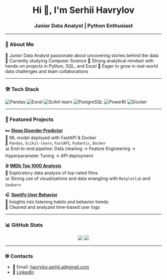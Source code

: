 <h1 align="center">Hi 👋, I'm Serhii Havrylov</h1>
<h3 align="center">Junior Data Analyst | Python Enthusiast </h3>

---

### 🧠 About Me

🔹 Junior Data Analyst passionate about uncovering stories behind the data
🔹 Currently studying Computer Science
🔹 Strong analytical mindset with hands-on projects in Python, SQL, and Excel 
🔹 Eager to grow in real-world data challenges and team collaborations

---

### 🛠️ Tech Stack
![Pandas](https://img.shields.io/badge/-Pandas-150458?style=for-the-badge&logo=pandas)
![Excel](https://img.shields.io/badge/-Excel-217346?style=for-the-badge&logo=microsoft-excel&logoColor=white)
![Scikit-learn](https://img.shields.io/badge/-Scikit--learn-F7931E?style=for-the-badge&logo=scikitlearn&logoColor=white)
![PostgreSQL](https://img.shields.io/badge/-PostgreSQL-336791?style=for-the-badge&logo=postgresql&logoColor=white)
![PowerBI](https://img.shields.io/badge/-PowerBI-F2C811?style=for-the-badge&logo=powerbi&logoColor=black)
![Docker](https://img.shields.io/badge/-Docker-2496ED?style=for-the-badge&logo=docker&logoColor=white)


---

### 🚀 Featured Projects

🛏️ **[Sleep Disorder Predictor](https://github.com/Havrylov-Serhii/sleep-disorder-project)**  
📍 ML model deployed with FastAPI & Docker  
🔧 `Pandas`, `Scikit-learn`, `FastAPI`, `Pydantic`, `Docker`  
📊 End-to-end pipeline: Data cleaning → Feature Engineering → Hyperparameter Tuning → API deployment

🎬 **[IMDb Top 1000 Analysis](https://github.com/Havrylov-Serhii/imdb-analysis)**  
📍 Exploratory data analysis of top-rated films  
📊 Strong use of visualizations and data wrangling with `Matplotlib` and `Seaborn`

🎧 **[Spotify User Behavior](https://github.com/Havrylov-Serhii/spotify-data-analysis)**  
📍 Insights into listening habits and behavior trends  
🔧 Cleaned and analyzed time-based user logs

---

### 📊 GitHub Stats

<p align="center">
  <img src="https://github-readme-stats.vercel.app/api?username=havrylov-serhii&show_icons=true&theme=default" />
  <img src="https://github-readme-streak-stats.herokuapp.com/?user=havrylov-serhii" />
</p>

---

### 🌐 Contacts

- 📧 Email: havrylov.serhii.a@gmail.com  
- 💼 [LinkedIn](https://www.linkedin.com/in/serhii-havrylov)  
